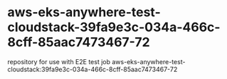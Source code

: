 # aws-eks-anywhere-test-cloudstack-39fa9e3c-034a-466c-8cff-85aac7473467-72
repository for use with E2E test job aws-eks-anywhere-test-cloudstack:39fa9e3c-034a-466c-8cff-85aac7473467-72
